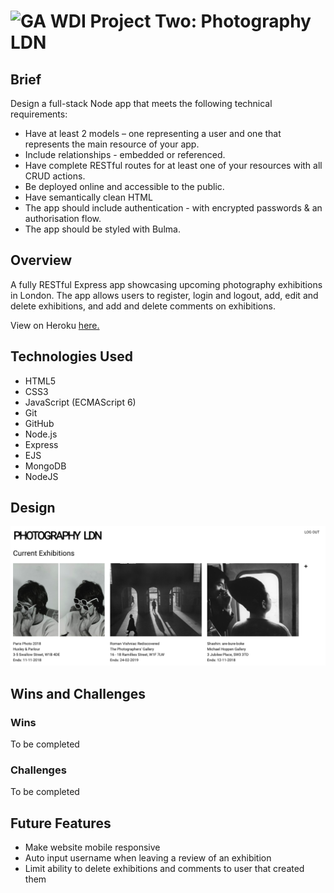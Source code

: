 #  ![GA](https://camo.githubusercontent.com/6ce15b81c1f06d716d753a61f5db22375fa684da/68747470733a2f2f67612d646173682e73332e616d617a6f6e6177732e636f6d2f70726f64756374696f6e2f6173736574732f6c6f676f2d39663838616536633963333837313639306533333238306663663535376633332e706e67) WDI Project Two: Photography LDN

## Brief
Design a full-stack Node app that meets the following technical requirements:

* Have at least 2 models – one representing a user and one that represents the main resource of your app.
* Include relationships - embedded or referenced.
* Have complete RESTful routes for at least one of your resources with all CRUD actions.
* Be deployed online and accessible to the public.
* Have semantically clean HTML
* The app should include authentication - with encrypted passwords & an authorisation flow.
* The app should be styled with Bulma.

## Overview
A fully RESTful Express app showcasing upcoming photography exhibitions in London. The app allows users to register, login and logout, add, edit and delete exhibitions, and add and delete comments on exhibitions.

View on Heroku [here.](https://fierce-earth-26546.herokuapp.com/)

## Technologies Used

* HTML5
* CSS3
* JavaScript (ECMAScript 6)
* Git
* GitHub
* Node.js
* Express
* EJS
* MongoDB
* NodeJS

## Design

![Landing Page](images/landing.png)

## Wins and Challenges

### Wins
To be completed

### Challenges
To be completed

## Future Features
* Make website mobile responsive
* Auto input username when leaving a review of an exhibition
* Limit ability to delete exhibitions and comments to user that created them
